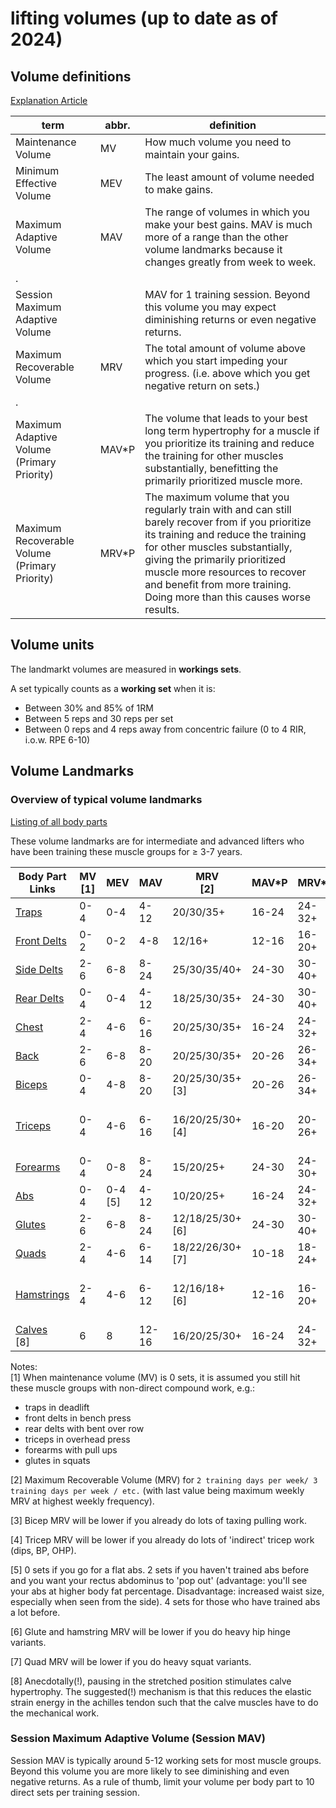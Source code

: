 # lifting volumes (up to date as of 2024)

## Volume definitions
[Explanation Article](https://rpstrength.com/blogs/articles/training-volume-landmarks-muscle-growth)

term                                          | abbr. | definition
 ---                                          | ---   | ---
Maintenance Volume                            | MV    | How much volume you need to maintain your gains.
Minimum Effective Volume                      | MEV   | The least amount of volume needed to make gains.
Maximum Adaptive Volume                       | MAV   | The range of volumes in which you make your best gains. MAV is much more of a range than the other volume landmarks because it changes greatly from week to week.
.                                             |       |
Session Maximum Adaptive Volume               |       | MAV for 1 training session. Beyond this volume you may expect diminishing returns or even negative returns.
Maximum Recoverable Volume                    | MRV   | The total amount of volume above which you start impeding your progress. (i.e. above which you get negative return on sets.)
.                                             |       |
Maximum Adaptive Volume (Primary Priority)    | MAV*P | The volume that leads to your best long term hypertrophy for a muscle if you prioritize its training and reduce the training for other muscles substantially, benefitting the primarily prioritized muscle more.
Maximum Recoverable Volume (Primary Priority) | MRV*P | The maximum volume that you regularly train with and can still barely recover from if you prioritize its training and reduce the training for other muscles substantially, giving the primarily prioritized muscle more resources to recover and benefit from more training. Doing more than this causes worse results.


## Volume units

The landmarkt volumes are measured in **workings sets**.

A set typically counts as a **working set** when it is:
* Between 30% and 85% of 1RM 
* Between 5 reps and 30 reps per set
* Between 0 reps and 4 reps away from concentric failure (0 to 4 RIR, i.o.w. RPE 6-10)


## Volume Landmarks

### Overview of typical volume landmarks 
[Listing of all body parts](https://rpstrength.com/blogs/articles/hypertrophy-training-guide-central-hub)

These volume landmarks are for intermediate and advanced lifters who have been training these muscle groups for ≥ 3-7 years.



Body Part Links                                                                            | MV<br>[1] | MEV        | MAV   | MRV<br>[2]          | MAV*P | MRV*P  | Freq/week | Suggested reps                         |
----------                                                                                 | ----      | ----       | ----  | ----                | ----  | ----   | ----      | ----                                   |
[Traps](https://renaissanceperiodization.com/trap-training-tips-hypertrophy/)              | 0-4       | 0-4        | 4-12  | 20/30/35+           | 16-24 | 24-32+ | 2-6       | 10-20                                  |
[Front Delts](https://rpstrength.com/blogs/articles/front-delt-training-tips-hypertrophy/) | 0-2       | 0-2        | 4-8   | 12/16+              | 12-16 | 16-20+ | 1-2       | 6-10                                   |
[Side Delts](https://rpstrength.com/blogs/articles/side-delt-size-training-tips)           | 2-6       | 6-8        | 8-24  | 25/30/35/40+        | 24-30 | 30-40+ | 2-6       | 10-12                                  |
[Rear Delts](https://rpstrength.com/blogs/articles/rear-delt-size-training-tips)           | 0-4       | 0-4        | 4-12  | 18/25/30/35+        | 24-30 | 30-40+ | 2-6       | 10-30                                  |
[Chest](https://renaissanceperiodization.com/chest-training-tips-hypertrophy/)             | 2-4       | 4-6        | 6-16  | 20/25/30/35+        | 16-24 | 24-32+ | 1.5-3     | 8-12                                   |
[Back](https://renaissanceperiodization.com/back-training-tips-hypertrophy/)               | 2-6       | 6-8        | 8-20  | 20/25/30/35+        | 20-26 | 26-34+ | 2-4       | 6-20                                   |
[Biceps](https://rpstrength.com/blogs/articles/bicep-training-tips-hypertrophy)            | 0-4       | 4-8        | 8-20  | 20/25/30/35+<br>[3] | 20-26 | 26-34+ | 2-6       | 8-15                                   |
[Triceps](https://rpstrength.com/blogs/articles/triceps-hypertrophy-training-tips/)        | 0-4       | 4-6        | 6-16  | 16/20/25/30+<br>[4] | 16-20 | 20-26+ | 2-4       | 6-15 (presses),<br> 10-20 (extensions) |
[Forearms](https://rpstrength.com/blogs/articles/forearm-growth-training-tips)             | 0-4       | 0-8        | 8-24  | 15/20/25+           | 24-30 | 24-30+ | 2-5       | 5-30                                   |
[Abs](https://rpstrength.com/blogs/articles/ab-hypertrophy-training-tips)                  | 0-4       | 0-4<br>[5] | 4-12  | 10/20/25+           | 16-24 | 24-32+ | 3-5       | 8-20                                   |
[Glutes](https://renaissanceperiodization.com/glute-training-tips-hypertrophy/)            | 2-6       | 6-8        | 8-24  | 12/18/25/30+<br>[6] | 24-30 | 30-40+ | 2-3       | 8-12                                   |
[Quads](https://rpstrength.com/blogs/articles/quad-size-training-tips)                     | 2-4       | 4-6        | 6-14  | 18/22/26/30+<br>[7] | 10-18 | 18-24+ | 1.5-3     | 8-15                                   |
[Hamstrings](https://rpstrength.com/blogs/articles/hamstring-hypertrophy-training-tips)    | 2-4       | 4-6        | 6-12  | 12/16/18+<br>[6]    | 12-16 | 16-20+ | 2-3       | 5-10 (hinge),<br> 10-20 (leg curls)    |
[Calves](https://rpstrength.com/blogs/articles/calves-hypertrophy-training-tips)<br>[8]    | 6         | 8          | 12-16 | 16/20/25/30+        | 16-24 | 24-32+ | 2-4       | 10-30                                  |


Notes:                    
[1] When maintenance volume (MV) is 0 sets, it is assumed you still hit these muscle groups with non-direct compound work, e.g.:
* traps in deadlift
* front delts in bench press
* rear delts with bent over row
* triceps in overhead press
* forearms with pull ups
* glutes in squats
               
[2] Maximum Recoverable Volume (MRV) for `2 training days per week/ 3 training days per week / etc.` (with last value being maximum weekly MRV at highest weekly frequency).                   

[3] Bicep MRV will be lower if you already do lots of taxing pulling work.                       

[4] Tricep MRV will be lower if you already do lots of 'indirect' tricep work (dips, BP, OHP).        

[5] 0 sets if you go for a flat abs. 2 sets if you haven't trained abs before and you want your rectus abdominus to 'pop out' (advantage: you'll see your abs at higher body fat percentage. Disadvantage: increased waist size, especially when seen from the side). 4 sets for those who have trained abs a lot before.                    

[6] Glute and hamstring MRV will be lower if you do heavy hip hinge variants.                             

[7] Quad MRV will be lower if you do heavy squat variants.                        

[8] Anecdotally(!), pausing in the stretched position stimulates calve hypertrophy. The suggested(!) mechanism is that this reduces the elastic strain energy in the achilles tendon such that the calve muscles have to do the mechanical work.   


### Session Maximum Adaptive Volume (Session MAV)
Session MAV is typically around 5-12 working sets for most muscle groups. Beyond this volume you are more likely to see diminishing and even negative returns. As a rule of thumb, limit your volume per body part to 10 direct sets per training session.  



